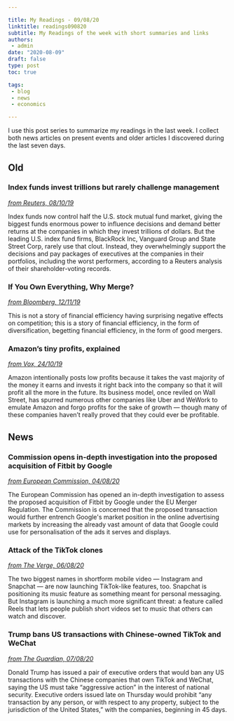 ```yaml
---

title: My Readings - 09/08/20
linktitle: readings090820
subtitle: My Readings of the week with short summaries and links
authors: 
 - admin
date: "2020-08-09"
draft: false
type: post
toc: true

tags:
 - blog
 - news
 - economics

---
```


I use this post series to summarize my readings in the last week. I collect both news articles on present events and older articles I discovered during the last seven days. 

## Old

### Index funds invest trillions but rarely challenge management

[*from Reuters, 08/10/19*](https://www.reuters.com/article/us-usa-funds-index-specialreports/special-report-index-funds-invest-trillions-but-rarely-challenge-management-idUSKBN1WN107)

Index funds now control half the U.S. stock mutual fund market, giving the biggest funds enormous power to influence decisions and demand better returns at the companies in which they invest trillions of dollars. But the leading U.S. index fund firms, BlackRock Inc, Vanguard Group and State Street Corp, rarely use that clout. Instead, they overwhelmingly support the decisions and pay packages of executives at the companies in their portfolios, including the worst performers, according to a Reuters analysis of their shareholder-voting records.



### If You Own Everything, Why Merge?

[*from Bloomberg, 12/11/19*](https://www.bloomberg.com/opinion/articles/2019-11-12/if-you-own-everything-why-merge)

This is not a story of financial efficiency having surprising negative effects on competition; this is a story of financial efficiency, in the form of diversification, begetting financial efficiency, in the form of good mergers.



### Amazon’s tiny profits, explained

[*from Vox, 24/10/19*](https://www.vox.com/recode/2019/8/21/20826405/amazons-profits-revenue-free-cash-flow-explained-charts)

Amazon intentionally posts low profits because it takes the vast majority of the money it earns and invests it right back into the company so that it will profit all the more in the future. Its business model, once reviled on Wall Street, has spurred numerous other companies like Uber and WeWork to emulate Amazon and forgo profits for the sake of growth — though many of these companies haven’t really proved that they could ever be profitable.



## News

### Commission opens in-depth investigation into the proposed acquisition of Fitbit by Google

[*from European Commission, 04/08/20*](https://ec.europa.eu/commission/presscorner/detail/en/ip_20_1446)

The European Commission has opened an in-depth investigation to assess the proposed acquisition of Fitbit by Google under the EU Merger Regulation. The Commission is concerned that the proposed transaction would further entrench Google's market position in the online advertising markets by increasing the already vast amount of data that Google could use for personalisation of the ads it serves and displays.



### Attack of the TikTok clones

[*from The Verge, 06/08/20*](https://www.theverge.com/21356971/tiktok-alternatives-instagram-reels-byte-triller-zynn-ban)

The two biggest names in shortform mobile video — Instagram and Snapchat — are now launching TikTok-like features, too. Snapchat is positioning its music feature as something meant for personal messaging. But Instagram is launching a much more significant threat: a feature called Reels that lets people publish short videos set to music that others can watch and discover.



### Trump bans US transactions with Chinese-owned TikTok and WeChat

[*from The Guardian, 07/08/20*](https://www.theguardian.com/technology/2020/aug/06/us-senate-tiktok-ban)

Donald Trump has issued a pair of executive orders that would ban any US transactions with the Chinese companies that own TikTok and WeChat, saying the US must take “aggressive action” in the interest of national security. Executive orders issued late on Thursday would prohibit “any transaction by any person, or with respect to any property, subject to the jurisdiction of the United States,” with the companies, beginning in 45 days.
